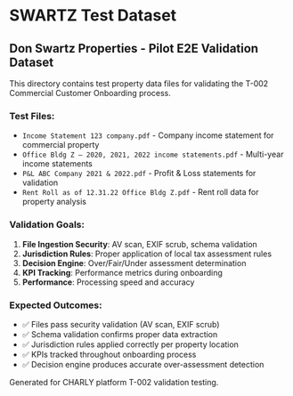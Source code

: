 # SWARTZ Test Dataset

## Don Swartz Properties - Pilot E2E Validation Dataset

This directory contains test property data files for validating the T-002 Commercial Customer Onboarding process.

### Test Files:
- `Income Statement 123 company.pdf` - Company income statement for commercial property
- `Office Bldg Z – 2020, 2021, 2022 income statements.pdf` - Multi-year income statements 
- `P&L ABC Company 2021 & 2022.pdf` - Profit & Loss statements for validation
- `Rent Roll as of 12.31.22 Office Bldg Z.pdf` - Rent roll data for property analysis

### Validation Goals:
1. **File Ingestion Security**: AV scan, EXIF scrub, schema validation
2. **Jurisdiction Rules**: Proper application of local tax assessment rules
3. **Decision Engine**: Over/Fair/Under assessment determination
4. **KPI Tracking**: Performance metrics during onboarding
5. **Performance**: Processing speed and accuracy

### Expected Outcomes:
- ✅ Files pass security validation (AV scan, EXIF scrub)
- ✅ Schema validation confirms proper data extraction
- ✅ Jurisdiction rules applied correctly per property location
- ✅ KPIs tracked throughout onboarding process
- ✅ Decision engine produces accurate over-assessment detection

Generated for CHARLY platform T-002 validation testing.